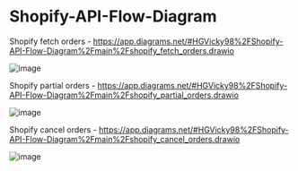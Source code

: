 # Shopify-API-Flow-Diagram

Shopify fetch orders - https://app.diagrams.net/#HGVicky98%2FShopify-API-Flow-Diagram%2Fmain%2Fshopify_fetch_orders.drawio

![image](https://github.com/GVicky98/Shopify-API-Flow-Diagram/assets/101815612/e7eafbdc-dac1-41e5-878f-399f183201d0)

Shopify partial orders - https://app.diagrams.net/#HGVicky98%2FShopify-API-Flow-Diagram%2Fmain%2Fshopify_partial_orders.drawio

![image](https://github.com/GVicky98/Shopify-API-Flow-Diagram/assets/101815612/d4d708af-26ff-470c-8f1c-264582376435)

Shopify cancel orders - https://app.diagrams.net/#HGVicky98%2FShopify-API-Flow-Diagram%2Fmain%2Fshopify_cancel_orders.drawio

![image](https://github.com/GVicky98/Shopify-API-Flow-Diagram/assets/101815612/e1fc9552-9368-4acf-8a0a-f65801f950b2)
